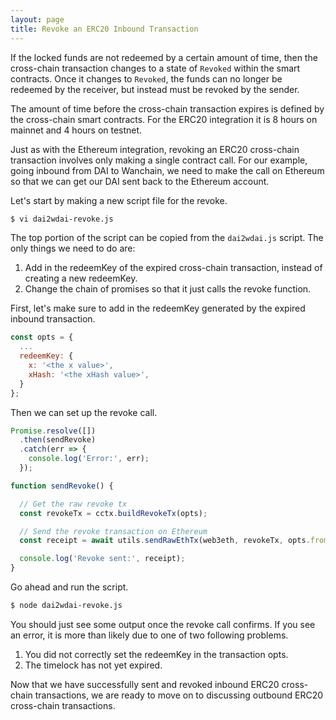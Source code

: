 ```yaml
---
layout: page
title: Revoke an ERC20 Inbound Transaction
---
```


If the locked funds are not redeemed by a certain amount of time, then the
cross-chain transaction changes to a state of `Revoked` within the smart
contracts. Once it changes to `Revoked`, the funds can no longer be redeemed by
the receiver, but instead must be revoked by the sender.

The amount of time before the cross-chain transaction expires is defined by the
cross-chain smart contracts. For the ERC20 integration it is 8 hours on mainnet
and 4 hours on testnet.

Just as with the Ethereum integration, revoking an ERC20 cross-chain
transaction involves only making a single contract call. For our example, going
inbound from DAI to Wanchain, we need to make the call on Ethereum so that we
can get our DAI sent back to the Ethereum account.

Let's start by making a new script file for the revoke.

```bash
$ vi dai2wdai-revoke.js
```

The top portion of the script can be copied from the `dai2wdai.js` script. The
only things we need to do are:
1. Add in the redeemKey of the expired cross-chain transaction, instead of
   creating a new redeemKey.
2. Change the chain of promises so that it just calls the revoke function.

First, let's make sure to add in the redeemKey generated by the expired inbound
transaction.

```js
const opts = {
  ...
  redeemKey: {
    x: '<the x value>',
    xHash: '<the xHash value>',
  }
};
```

Then we can set up the revoke call.

```js
Promise.resolve([])
  .then(sendRevoke)
  .catch(err => {
    console.log('Error:', err);
  });

function sendRevoke() {

  // Get the raw revoke tx
  const revokeTx = cctx.buildRevokeTx(opts);

  // Send the revoke transaction on Ethereum
  const receipt = await utils.sendRawEthTx(web3eth, revokeTx, opts.from, ethPrivateKey)

  console.log('Revoke sent:', receipt);
}
```

Go ahead and run the script.

```bash
$ node dai2wdai-revoke.js
```

You should just see some output once the revoke call confirms. If you see an
error, it is more than likely due to one of two following problems.
1. You did not correctly set the redeemKey in the transaction opts.
2. The timelock has not yet expired.

Now that we have successfully sent and revoked inbound ERC20 cross-chain
transactions, we are ready to move on to discussing outbound ERC20 cross-chain
transactions.
